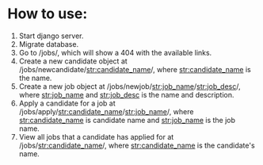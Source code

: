 # How to use:
1) Start django server.
2) Migrate database.
3) Go to /jobs/, which will show a 404 with the available links.
4) Create a new candidate object at /jobs/newcandidate/<str:candidate_name>/, where <str:candidate_name> is the name.
5) Create a new job object at /jobs/newjob/<str:job_name>/<str:job_desc>/, where <str:job_name> and <str:job_desc> is the name and description.
6) Apply a candidate for a job at /jobs/apply/<str:candidate_name>/<str:job_name>/, where <str:candidate_name> is candidate name and <str:job_name> is the job name.
7) View all jobs that a candidate has applied for at /jobs/<str:candidate_name>/, where <str:candidate_name> is the candidate's name.
